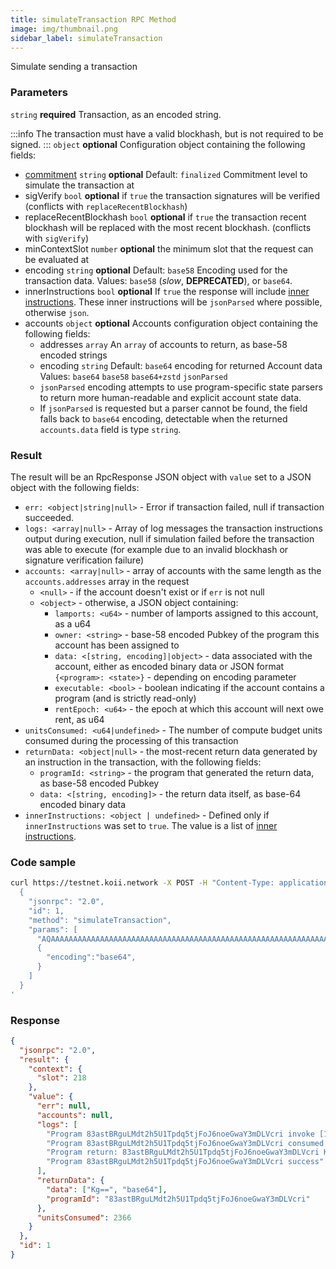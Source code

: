 ```yaml
---
title: simulateTransaction RPC Method
image: img/thumbnail.png
sidebar_label: simulateTransaction
---
```

Simulate sending a transaction

### Parameters
`string` **required**
Transaction, as an encoded string.

:::info
The transaction must have a valid blockhash, but is not required to be signed.
:::
`object` **optional**
Configuration object containing the following fields:
- [commitment](/develop/rpcapi/intro#configuring-state-commitment) `string` **optional**
Default: `finalized`
Commitment level to simulate the transaction at
- sigVerify `bool` **optional**
if `true` the transaction signatures will be verified (conflicts with `replaceRecentBlockhash`)
- replaceRecentBlockhash `bool` **optional**
if `true` the transaction recent blockhash will be replaced with the most recent blockhash. (conflicts with `sigVerify`)
- minContextSlot `number` **optional**
the minimum slot that the request can be evaluated at
- encoding `string` **optional**
Default: `base58`
Encoding used for the transaction data.
Values: `base58` (_slow_, **DEPRECATED**), or `base64`.
- innerInstructions `bool` **optional**
If `true` the response will include [inner instructions](/develop/rpcapi/json-structures#inner-instructions). These inner instructions will be `jsonParsed` where possible, otherwise `json`.
- accounts `object` **optional**
Accounts configuration object containing the following fields:
  - addresses `array`
  An `array` of accounts to return, as base-58 encoded strings
  - encoding `string`
  Default: `base64`
  encoding for returned Account data
  Values: `base64` `base58` `base64+zstd` `jsonParsed`
  - `jsonParsed` encoding attempts to use program-specific state parsers to return more human-readable and explicit account state data.
  - If `jsonParsed` is requested but a parser cannot be found, the field falls back to `base64` encoding, detectable when the returned `accounts.data` field is type `string`.

### Result

The result will be an RpcResponse JSON object with `value` set to a JSON object with the following fields:

*   `err: <object|string|null>` - Error if transaction failed, null if transaction succeeded.
*   `logs: <array|null>` - Array of log messages the transaction instructions output during execution, null if simulation failed before the transaction was able to execute (for example due to an invalid blockhash or signature verification failure)
*   `accounts: <array|null>` - array of accounts with the same length as the `accounts.addresses` array in the request
    *   `<null>` - if the account doesn't exist or if `err` is not null
    *   `<object>` - otherwise, a JSON object containing:
        *   `lamports: <u64>` - number of lamports assigned to this account, as a u64
        *   `owner: <string>` - base-58 encoded Pubkey of the program this account has been assigned to
        *   `data: <[string, encoding]|object>` - data associated with the account, either as encoded binary data or JSON format `{<program>: <state>}` - depending on encoding parameter
        *   `executable: <bool>` - boolean indicating if the account contains a program (and is strictly read-only)
        *   `rentEpoch: <u64>` - the epoch at which this account will next owe rent, as u64
*   `unitsConsumed: <u64|undefined>` - The number of compute budget units consumed during the processing of this transaction
*   `returnData: <object|null>` - the most-recent return data generated by an instruction in the transaction, with the following fields:
    *   `programId: <string>` - the program that generated the return data, as base-58 encoded Pubkey
    *   `data: <[string, encoding]>` - the return data itself, as base-64 encoded binary data
*   `innerInstructions: <object | undefined>` - Defined only if `innerInstructions` was set to `true`. The value is a list of [inner instructions](/develop/rpcapi/json-structures#inner-instructions).

### Code sample

```bash
curl https://testnet.koii.network -X POST -H "Content-Type: application/json" -d '
  {
    "jsonrpc": "2.0",
    "id": 1,
    "method": "simulateTransaction",
    "params": [
      "AQAAAAAAAAAAAAAAAAAAAAAAAAAAAAAAAAAAAAAAAAAAAAAAAAAAAAAAAAAAAAAAAAAAAAAAAAAAAAAAAAAAAAABAAEDArczbMia1tLmq7zz4DinMNN0pJ1JtLdqIJPUw3YrGCzYAMHBsgN27lcgB6H2WQvFgyZuJYHa46puOQo9yQ8CVQbd9uHXZaGT2cvhRs7reawctIXtX1s3kTqM9YV+/wCp20C7Wj2aiuk5TReAXo+VTVg8QTHjs0UjNMMKCvpzZ+ABAgEBARU=",
      {
        "encoding":"base64",
      }
    ]
  }
'
```


### Response

```json
{
  "jsonrpc": "2.0",
  "result": {
    "context": {
      "slot": 218
    },
    "value": {
      "err": null,
      "accounts": null,
      "logs": [
        "Program 83astBRguLMdt2h5U1Tpdq5tjFoJ6noeGwaY3mDLVcri invoke [1]",
        "Program 83astBRguLMdt2h5U1Tpdq5tjFoJ6noeGwaY3mDLVcri consumed 2366 of 1400000 compute units",
        "Program return: 83astBRguLMdt2h5U1Tpdq5tjFoJ6noeGwaY3mDLVcri KgAAAAAAAAA=",
        "Program 83astBRguLMdt2h5U1Tpdq5tjFoJ6noeGwaY3mDLVcri success"
      ],
      "returnData": {
        "data": ["Kg==", "base64"],
        "programId": "83astBRguLMdt2h5U1Tpdq5tjFoJ6noeGwaY3mDLVcri"
      },
      "unitsConsumed": 2366
    }
  },
  "id": 1
}
```
